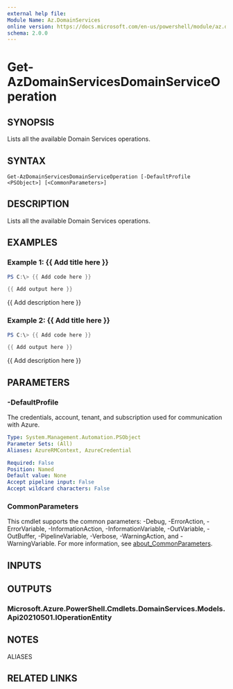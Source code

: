 ```yaml
---
external help file:
Module Name: Az.DomainServices
online version: https://docs.microsoft.com/en-us/powershell/module/az.domainservices/get-azdomainservicesdomainserviceoperation
schema: 2.0.0
---
```


# Get-AzDomainServicesDomainServiceOperation

## SYNOPSIS
Lists all the available Domain Services operations.

## SYNTAX

```
Get-AzDomainServicesDomainServiceOperation [-DefaultProfile <PSObject>] [<CommonParameters>]
```

## DESCRIPTION
Lists all the available Domain Services operations.

## EXAMPLES

### Example 1: {{ Add title here }}
```powershell
PS C:\> {{ Add code here }}

{{ Add output here }}
```

{{ Add description here }}

### Example 2: {{ Add title here }}
```powershell
PS C:\> {{ Add code here }}

{{ Add output here }}
```

{{ Add description here }}

## PARAMETERS

### -DefaultProfile
The credentials, account, tenant, and subscription used for communication with Azure.

```yaml
Type: System.Management.Automation.PSObject
Parameter Sets: (All)
Aliases: AzureRMContext, AzureCredential

Required: False
Position: Named
Default value: None
Accept pipeline input: False
Accept wildcard characters: False
```

### CommonParameters
This cmdlet supports the common parameters: -Debug, -ErrorAction, -ErrorVariable, -InformationAction, -InformationVariable, -OutVariable, -OutBuffer, -PipelineVariable, -Verbose, -WarningAction, and -WarningVariable. For more information, see [about_CommonParameters](http://go.microsoft.com/fwlink/?LinkID=113216).

## INPUTS

## OUTPUTS

### Microsoft.Azure.PowerShell.Cmdlets.DomainServices.Models.Api20210501.IOperationEntity

## NOTES

ALIASES

## RELATED LINKS

